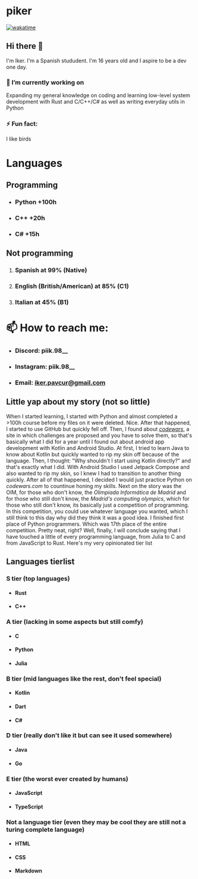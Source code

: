 # piker
[![wakatime](https://wakatime.com/badge/user/bb90fd1a-ac95-4d1b-894c-b58fc6daf025.svg)](https://wakatime.com/@bb90fd1a-ac95-4d1b-894c-b58fc6daf025?style=flat_square)
## Hi there 👋
I'm Iker. I'm a Spanish stududent. I'm 16 years old and I aspire to be a dev one day. 
### 🔭 I’m currently working on 
Expanding my general knowledge on coding and learning low-level system development with Rust and C/C++/C# as well as writing everyday utils in Python
### ⚡ Fun fact: 
I like birds
# Languages

## Programming

- ### Python   +100h
- ### C++      +20h
- ### C#       +15h
  
## Not programming
  
1. ### Spanish at 99% (Native)
2. ### English (British/American) at 85% (C1)
3. ### Italian at 45% (B1)

# 📫 How to reach me:

- ### Discord:     piik.98__
- ### Instagram:   piik.98__
- ### Email:       iker.pavcur@gmail.com

## Little yap about my story (not so little)

When I started learning, I started with Python and almost completed a >100h course before my files on it were deleted. Nice.
After that happened, I started to use GitHub but quickly fell off. Then, I found about [_codewars_](https://codewars.com), a site in which challenges are proposed and 
you have to solve them, so that's basically what I did for a year until I found out about android app development with Kotlin and Android Studio.
At first, I tried to learn Java to know about Kotlin but quickly wanted to rip my skin off because of the language. Then, I thought: 
"Why shouldn't I start using Kotlin directly?" and that's exactly what I did. With Android Studio I used Jetpack Compose and also wanted to rip my
skin, so I knew I had to transition to another thing quickly. After all of that happened, I decided I would just practice Python on _codewars.com_ to
countinue honing my skills. Next on the story was the OIM, for those who don't know, the *Olimpiada Informática de Madrid* and for those who still don't
know, the *Madrid's computing olympics*, which for those who still don't know, its basically just a competition of programming. In this competition, you 
could use whatever language you wanted, which I still think to this day why did they think it was a good idea. I finished first place of Python programmers. Which 
was 17th place of the entire competition. Pretty neat, right? Well, finally, I will conclude saying that I have touched a little of every programming language, from Julia to C and from JavaScript to Rust. Here's my very opinionated tier list

## Languages tierlist
### S tier (top languages)
- #### Rust
- #### C++
### A tier (lacking in some aspects but still comfy)
- #### C
- #### Python
- #### Julia
### B tier (mid languages like the rest, don't feel special)
- #### Kotlin
- #### Dart
- #### C#
### D tier (really don't like it but can see it used somewhere)
- #### Java
- #### Go
### E tier (the worst ever created by humans)
- #### JavaScript
- #### TypeScript
### Not a language tier (even they may be cool they are still not a turing complete language)
- #### HTML
- #### CSS
- #### Markdown

<!--
**Piker98988/Piker98988** is a ✨ _special_ ✨ repository because its `README.md` (this file) appears on your GitHub profile.

Here are some ideas to get you started:

- 🔭 I’m currently working on ...
- 🌱 I’m currently learning ...
- 👯 I’m looking to collaborate on ...
- 🤔 I’m looking for help with ...
- 💬 Ask me about ...
- 📫 How to reach me: ...
- 😄 Pronouns: ...
- ⚡ Fun fact: ...
-->
